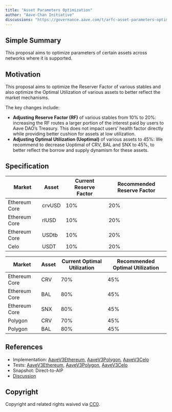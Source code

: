 ```yaml
---
title: "Asset Parameters Optimization"
author: "Aave-Chan Initiative"
discussions: "https://governance.aave.com/t/arfc-asset-parameters-optimization"
---
```


## Simple Summary

This proposal aims to optimize parameters of certain assets across networks where it is supported.

## Motivation

This proposal aims to optimize the Reserver Factor of various stables and also optimize the Optimal Utilization of various assets to better reflect the market mechanisms.

The key changes include:

* **Adjusting Reserve Factor (RF)** of various stables from 10% to 20%: increasing the RF routes a larger portion of the interest paid by users to Aave DAO’s Treasury. This does not impact users’ health factor directly while providing better cushion for assets at low utilization.
* **Adjusting Optimal Utilization (Uoptimal)** of various assets to 45%: We recommend to decrease Uoptimal of CRV, BAL and SNX to 45%, to better reflect the borrow and supply dynamism for these assets.

## Specification

|Market|**Asset**|Current Reserve Factor|Recommended Reserve Factor|
| --- | --- | --- | --- |
|Ethereum Core|crvUSD|10%|20%|
|Ethereum Core|rlUSD|10%|20%|
|Ethereum Core|USDtb|10%|20%|
|Celo|USDT|10%|20%|

|Market|**Asset**|Current Optimal Utilization|Recommended Optimal Utilization|
| --- | --- | --- | --- |
|Ethereum Core|CRV|70%|45%|
|Ethereum Core|BAL|80%|45%|
|Ethereum Core|SNX|80%|45%|
|Polygon|CRV|70%|45%|
|Polygon|BAL|80%|45%|

## References

- Implementation: [AaveV3Ethereum](https://github.com/bgd-labs/aave-proposals-v3/blob/main/src/20250527_Multi_AssetParametersOptimization/AaveV3Ethereum_AssetParametersOptimization_20250527.sol), [AaveV3Polygon](https://github.com/bgd-labs/aave-proposals-v3/blob/main/src/20250527_Multi_AssetParametersOptimization/AaveV3Polygon_AssetParametersOptimization_20250527.sol), [AaveV3Celo](https://github.com/bgd-labs/aave-proposals-v3/blob/main/src/20250527_Multi_AssetParametersOptimization/AaveV3Celo_AssetParametersOptimization_20250527.sol)
- Tests: [AaveV3Ethereum](https://github.com/bgd-labs/aave-proposals-v3/blob/main/src/20250527_Multi_AssetParametersOptimization/AaveV3Ethereum_AssetParametersOptimization_20250527.t.sol), [AaveV3Polygon](https://github.com/bgd-labs/aave-proposals-v3/blob/main/src/20250527_Multi_AssetParametersOptimization/AaveV3Polygon_AssetParametersOptimization_20250527.t.sol), [AaveV3Celo](https://github.com/bgd-labs/aave-proposals-v3/blob/main/src/20250527_Multi_AssetParametersOptimization/AaveV3Celo_AssetParametersOptimization_20250527.t.sol)
- Snapshot: Direct-to-AIP
- [Discussion](https://governance.aave.com/t/arfc-asset-parameters-optimization)

## Copyright

Copyright and related rights waived via [CC0](https://creativecommons.org/publicdomain/zero/1.0/).
